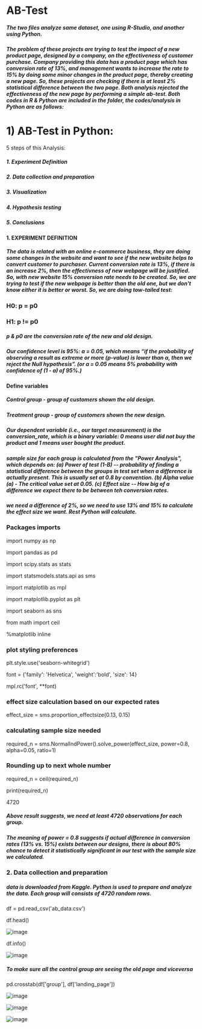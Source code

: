 # AB-Test
##### The two files analyze same dataset, one using R-Studio, and another using Python.
##### The problem of these projects are trying to test the impact of a new product page, designed by a company, on the effectiveness of customer purchase. Company providing this data has a product page which has conversion rate of 13%, and management wants to increase the rate to 15% by doing some minor changes in the product page, thereby creating a new page. So, these projects are checking if there is at least 2% statistical difference between the two page. Both analysis rejected the effectiveness of the new page by performing a simple ab-test. Both codes in R & Python are included in the folder, the codes/analysis in Python are as follows:

# 1) AB-Test in Python:

 5 steps of this Analysis:
##### 1. Experiment Definition
##### 2. Data collection and preparation
##### 3. Visualization
##### 4. Hypothesis testing
##### 5. Conclusions

#### 1. EXPERIMENT DEFINITION
##### The data is related with an online e-commerce business, they are doing some changes in the website and want to see if the new website helps to convert customer to purchaser. Current conversion rate is 13%, if there is an increase 2%, then the effectivness of new webpage will be justified. So, with new website 15% conversion rate needs to be created. So, we are trying to test if the new webpage is better than the old one, but we don't know either it is better or worst. So, we are doing tow-tailed test:

### H0: p = p0
### H1: p != p0

##### p & p0 are the conversion rate of the new and old design. 

##### Our confidence level is 95%: a = 0.05, which means “if the probability of observing a result as extreme or more (p-value) is lower than α, then we reject the Null hypothesis”. (or a = 0.05 means 5% probability with confidence of (1 - a) of 95%.)

#### Define variables
##### Control group - group of customers shown the old design.
##### Treatment group - group of customers shown the new design.

##### Our dependent variable (i.e., our target measurement) is the conversion_rate, which is a binary variable: 0 means user did not buy the product and 1 means user bought the product.

##### sample size for each group is calculated from the "Power Analysis", which depends on: (a) Power of test (1-B) -- probability of finding a statistical difference between the groups in test set when a difference is actually present. This is usually set at 0.8 by convention. (b) Alpha value (a) - The critical value set at 0.05. (c) Effect size -- How big of a difference we expect there to be between teh conversion rates.

##### we need a difference of 2%, so we need to use 13% and 15% to calculate the effect size we want. Rest Python will calculate.

### Packages imports
import numpy as np

import pandas as pd

import scipy.stats as stats

import statsmodels.stats.api as sms

import matplotlib as mpl

import matplotlib.pyplot as plt

import seaborn as sns

from math import ceil

%matplotlib inline

### plot styling preferences
plt.style.use('seaborn-whitegrid')

font = {'family': 'Helvetica', 'weight':'bold', 'size': 14}

mpl.rc('font', **font)

### effect size calculation based on our expected rates
effect_size = sms.proportion_effectsize(0.13, 0.15)

### calculating sample size needed
required_n = sms.NormalIndPower().solve_power(effect_size, power=0.8, alpha=0.05, ratio=1)

### Rounding up to next whole number
required_n = ceil(required_n)

print(required_n)

4720

##### Above result suggests, we need at least 4720 observations for each group.
##### The meaning of power = 0.8 suggests if actual difference in conversion rates (13% vs. 15%) exists between our designs, there is about 80% chance to detect it statistically significant in our test with the sample size we calculated.

### 2. Data collection and preparation
##### data is downloaded from Kaggle. Python is used to prepare and analyze the data. Each group will consists of 4720 random rows.
df = pd.read_csv('ab_data.csv')

df.head()

![image](https://user-images.githubusercontent.com/48388697/150173710-6931455f-95f2-49c9-ab9e-90196ba2a4df.png)

df.info()

![image](https://user-images.githubusercontent.com/48388697/150173796-2dbc7b89-2a2a-4abc-8f21-3317cb5537ab.png)

##### To make sure all the control group are seeing the old page and viceversa

pd.crosstab(df['group'], df['landing_page'])

![image](https://user-images.githubusercontent.com/48388697/150173903-fe2df0ac-35db-484e-a923-89bcd6c5dd49.png)

![image](https://user-images.githubusercontent.com/48388697/150173939-bceda82d-2d9e-4448-ab12-18ffcb46a276.png)

![image](https://user-images.githubusercontent.com/48388697/150173978-3c9b6d35-8e44-431d-abf9-a94821be44da.png)
